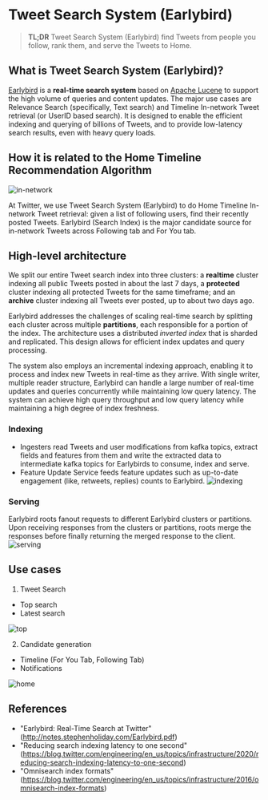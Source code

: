 # Tweet Search System (Earlybird)
> **TL;DR** Tweet Search System (Earlybird) find Tweets from people you follow, rank them, and serve the Tweets to Home.

## What is Tweet Search System (Earlybird)? 
[Earlybird](http://notes.stephenholiday.com/Earlybird.pdf) is a **real-time search system** based on [Apache Lucene](https://lucene.apache.org/) to support the high volume of queries and content updates. The major use cases are Relevance Search (specifically, Text search) and Timeline In-network Tweet retrieval (or UserID based search). It is designed to enable the efficient indexing and querying of billions of Tweets, and to provide low-latency search results, even with heavy query loads.

## How it is related to the Home Timeline Recommendation Algorithm

![in-network](img/in-network.png)

At Twitter, we use Tweet Search System (Earlybird) to do Home Timeline In-network Tweet retrieval: given a list of following users, find their recently posted Tweets. Earlybird (Search Index) is the major candidate source for in-network Tweets across Following tab and For You tab.


## High-level architecture
We split our entire Tweet search index into three clusters: a **realtime** cluster indexing all public Tweets posted in about the last 7 days, a **protected** cluster indexing all protected Tweets for the same timeframe; and an **archive** cluster indexing all Tweets ever posted, up to about two days ago. 

Earlybird addresses the challenges of scaling real-time search by splitting each cluster across multiple **partitions**, each responsible for a portion of the index. The architecture uses a distributed *inverted index* that is sharded and replicated. This design allows for efficient index updates and query processing. 

The system also employs an incremental indexing approach, enabling it to process and index new Tweets in real-time as they arrive. With single writer, multiple reader structure, Earlybird can handle a large number of real-time updates and queries concurrently while maintaining low query latency. The system can achieve high query throughput and low query latency while maintaining a high degree of index freshness. 


### Indexing 
* Ingesters read Tweets and user modifications from kafka topics, extract fields and features from them and write the extracted data to intermediate kafka topics for Earlybirds to consume, index and serve.
* Feature Update Service feeds feature updates such as up-to-date engagement (like, retweets, replies) counts to Earlybird.
![indexing](img/indexing.png)

### Serving
Earlybird roots fanout requests to different Earlybird clusters or partitions. Upon receiving responses from the clusters or partitions, roots merge the responses before finally returning the merged response to the client. 
![serving](img/serving.png)

## Use cases

1. Tweet Search
  * Top search
  * Latest search

![top](img/top-search.png)

2. Candidate generation
  * Timeline (For You Tab, Following Tab)
  * Notifications

![home](img/foryou.png)

## References
* "Earlybird: Real-Time Search at Twitter" (http://notes.stephenholiday.com/Earlybird.pdf)
* "Reducing search indexing latency to one second" (https://blog.twitter.com/engineering/en_us/topics/infrastructure/2020/reducing-search-indexing-latency-to-one-second)
* "Omnisearch index formats" (https://blog.twitter.com/engineering/en_us/topics/infrastructure/2016/omnisearch-index-formats)


